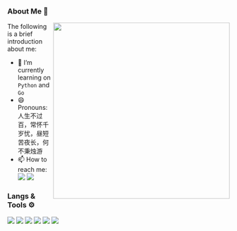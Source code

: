 ### About Me 👋

<a href="https://github.com/MisakaTAT">
  <img align="right" src="https://github-readme-stats.vercel.app/api?username=qianmianyao&show_icons=true&hide_border=true&icon_color=586069&title_color=a0a9af" width="400px" />
</a>

The following is a brief introduction about me:

- 🔭 I’m currently learning on `Python` and `Go`
- 😄 Pronouns: 人生不过百，常怀千岁忧，昼短苦夜长，何不秉烛游
- 📫 How to reach me: 
[![](https://img.shields.io/badge/-Email-D14836?style=flat-square&logo=gmail&logoColor=white)](mailto:zp1998421@gmail.com)
[![](https://img.shields.io/badge/-Telegram-444?style=flat-square&logo=telegram&logoColor=white)](https://t.me/KOMOKEE)

### Langs & Tools ⚙
![](https://img.shields.io/badge/-Golang-7ed5ea?style=flat-square&logo=Go&labelColor=04abd7&logoColor=white)
![](https://img.shields.io/badge/-Python-1D415E?style=flat-square&logo=Python&labelColor=3772A2&logoColor=FFDA4C)
![](https://img.shields.io/badge/Windows-11-2376bc?style=flat-square&logo=windows&logoColor=ffffff)
![](https://img.shields.io/badge/MacOS-000000?style=flat-square&logo=apple&logoColor=ffffff)
![](https://img.shields.io/badge/VS%20Code-blue?style=flat-square&logo=visual-studio-code&logoColor=ffffff)
![](https://img.shields.io/badge/Jetbrains-000000?style=flat-square&logo=jetbrains&logoColor=ffffff)

<!-- ![](https://github-readme-stats.vercel.app/api/top-langs/?username=qianmianyao&layout=compact) -->
